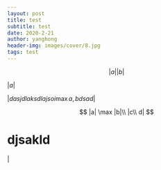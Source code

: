 ```yaml
---
layout: post
title: test
subtitle: test
date: 2020-2-21
author: yanghong
header-img: images/cover/8.jpg
tags: test 
---
```



$$
|a| |b|
$$


$|a|$



$|dasjdlaksdlajsoi \max {a, b} dsad|$


$$
|a| \max |b|\\
|c\\
d|
$$


# djsakld



$|$

